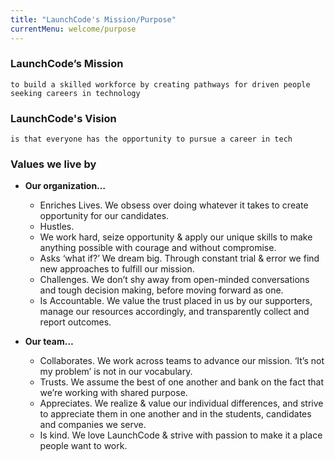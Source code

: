 ```yaml
---
title: "LaunchCode's Mission/Purpose"
currentMenu: welcome/purpose
---
```


### LaunchCode’s Mission
    to build a skilled workforce by creating pathways for driven people seeking careers in technology

### LaunchCode's Vision

    is that everyone has the opportunity to pursue a career in tech

### Values we live by

- __Our organization…__ 

    - Enriches Lives. We obsess over doing whatever it takes to create opportunity for our candidates.
    - Hustles.  
    - We work hard, seize opportunity & apply our unique skills to make anything possible with courage and without compromise.
    - Asks ‘what if?’  We dream big. Through constant trial & error we find new approaches to fulfill our mission.
    - Challenges.  We don’t shy away from open-minded conversations and tough decision making, before moving forward as one. 
    - Is Accountable.  We value the trust placed in us by our supporters, manage our resources accordingly, and transparently collect and report outcomes.

- __Our team…__
    - Collaborates.  We work across teams to advance our mission.  ‘It’s not my problem’ is not in our vocabulary.
    - Trusts.  We assume the best of one another and bank on the fact that we’re working with shared purpose.  
    - Appreciates.  We realize & value our individual differences, and strive to appreciate them in one another and in the students, candidates and companies we serve.
    - Is kind.  We love LaunchCode & strive with passion to make it a place people want to work.
